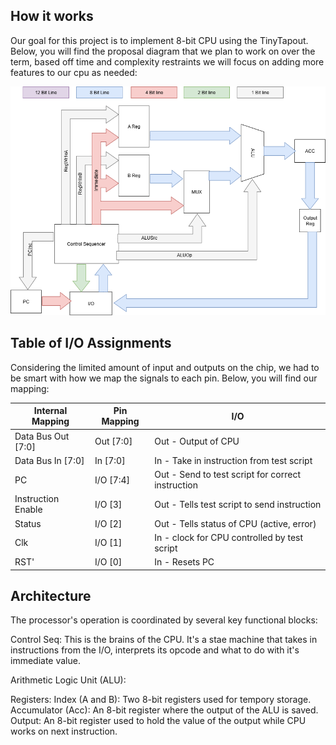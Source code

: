 <!---

This file is used to generate your project datasheet. Please fill in the information below and delete any unused
sections.

You can also include images in this folder and reference them in the markdown. Each image must be less than
512 kb in size, and the combined size of all images must be less than 1 MB.
-->

## How it works
Our goal for this project is to implement 8-bit CPU using the TinyTapout. Below, you will find the proposal diagram that we plan to work on over the term, based off time and complexity restraints we will focus on adding more features to our cpu as needed:

![Block Diagram](8BitCPUDiagram.png "Block Diagram")

## Table of I/O Assignments

Considering the limited amount of input and outputs on the chip, we had to be smart with how we map the signals to each pin. Below, you will find our mapping:

| Internal Mapping | Pin Mapping | I/O |
| ---------------- | ----------- | --- |
| Data Bus Out [7:0] | Out [7:0] | Out - Output of CPU |
| Data Bus In [7:0] | In [7:0] | In - Take in instruction from test script |
| PC | I/O [7:4] | Out - Send to test script for correct instruction |
| Instruction Enable | I/O [3] | Out - Tells test script to send instruction |
| Status | I/O [2] | Out - Tells status of CPU (active, error) |
| Clk | I/O [1] | In - clock for CPU controlled by test script |
| RST' | I/O [0] | In - Resets PC |

## Architecture
The processor's operation is coordinated by several key functional blocks:

Control Seq: This is the brains of the CPU. It's a stae machine that takes in instructions from the I/O, interprets its opcode and what to do with it's immediate value.

Arithmetic Logic Unit (ALU):

Registers:
Index (A and B): Two 8-bit registers used for tempory storage.
Accumulator (Acc): An 8-bit register where the output of the ALU is saved.
Output: An 8-bit register used to hold the value of the output while CPU works on next instruction.
